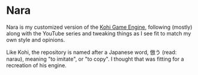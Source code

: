 # Nara

Nara is my customized version of the [Kohi Game Engine](https://github.com/travisvroman/kohi), following (mostly) along with the YouTube series and tweaking things as I see fit to match my own style and opinions.

Like Kohi, the repository is named after a Japanese word, 倣う (read: narau), meaning "to imitate", or "to copy". I thought that was fitting for a recreation of his engine.
